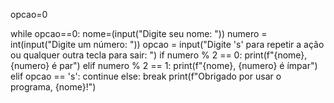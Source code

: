 opcao=0

while opcao==0:
    nome=(input("Digite seu nome: "))
    numero = int(input("Digite um número: "))
    opcao = input("Digite 's' para repetir a ação ou qualquer outra tecla para sair: ")
    if numero % 2 == 0:
        print(f"{nome}, {numero} é par")
    elif numero % 2 == 1:
        print(f"{nome}, {numero} é ímpar")
    elif opcao == 's':
        continue
    else:
        break
print(f"Obrigado por usar o programa, {nome}!")
